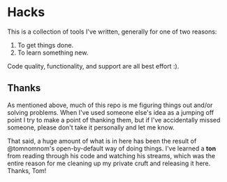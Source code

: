 # Hacks

This is a collection of tools I've written, generally for one of two reasons:

1. To get things done.
2. To learn something new.

Code quality, functionality, and support are all best effort :).

## Thanks

As mentioned above, much of this repo is me figuring things out and/or solving problems. When I've used someone else's idea as a jumping off point I try to make a point of thanking them, but if I've accidentally missed someone, please don't take it personally and let me know.

That said, a huge amount of what is in here has been the result of @tomnomnom's open-by-default way of doing things. I've learned a **ton** from reading through his code and watching his streams, which was the entire reason for me cleaning up my private cruft and releasing it here. Thanks, Tom!
